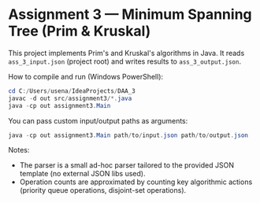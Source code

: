 # Assignment 3 — Minimum Spanning Tree (Prim & Kruskal)

This project implements Prim's and Kruskal's algorithms in Java. It reads `ass_3_input.json` (project root) and writes results to `ass_3_output.json`.

How to compile and run (Windows PowerShell):

```powershell
cd C:/Users/usena/IdeaProjects/DAA_3
javac -d out src/assignment3/*.java
java -cp out assignment3.Main
```

You can pass custom input/output paths as arguments:

```powershell
java -cp out assignment3.Main path/to/input.json path/to/output.json
```

Notes:
- The parser is a small ad-hoc parser tailored to the provided JSON template (no external JSON libs used).
- Operation counts are approximated by counting key algorithmic actions (priority queue operations, disjoint-set operations).
